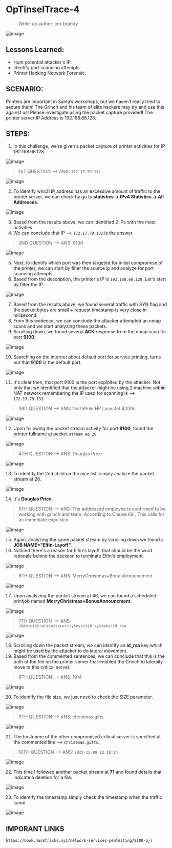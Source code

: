 # OpTinselTrace-4
> Write-up author: jon-brandy

![image](https://github.com/jon-brandy/hackthebox/assets/70703371/cd8145d8-6b54-4666-863f-bc092c1d0107)


## Lessons Learned:
- Hunt potential attacker's IP.
- Identify port scanning attempts.
- Printer Hacking Network Forensic.

## SCENARIO:
Printers are important in Santa’s workshops, but we haven’t really tried to secure them! The Grinch and his team of elite hackers may try 
and use this against us! Please investigate using the packet capture provided! The printer server IP Address is 192.168.68.128.

## STEPS:
1. In this challenge, we're given a packet capture of printer activities for IP 192.168.68.128.

![image](https://github.com/jon-brandy/hackthebox/assets/70703371/035ef3fd-f642-4c6e-b9e2-3a97c7cf1966)


> 1ST QUESTION --> ANS: `172.17.79.132`

![image](https://github.com/jon-brandy/hackthebox/assets/70703371/16cfba6f-2c99-4872-91d1-15548b34f8a0)

2. To identify which IP address has an excessive amount of traffic to the printer server, we can check by go to **statistics -> IPv4 Statistics -> All Addresses**.

![image](https://github.com/jon-brandy/hackthebox/assets/70703371/713b1f0f-dc2a-4caa-a68e-dc4272022725)

3. Based from the results above, we can identified 2 IPs with the most activities.
4. We can conclude that IP --> `172.17.79.132` is the answer.

> 2ND QUESTION --> ANS: 9100

![image](https://github.com/jon-brandy/hackthebox/assets/70703371/c4ec124b-053d-4c3a-b97a-843e78ddc419)

5. Next, to identify which port was then targeted for initial compromise of the printer, we can start by filter the source ip and analyze for port scanning attempts.
6. Based from the description, the printer's IP is `192.168.68.128`. Let's start by filter the IP.

![image](https://github.com/jon-brandy/hackthebox/assets/70703371/30ffb823-9c5c-47b7-9c3f-e680c914208f)


7. Based from the results above, we found several traffic with SYN flag and the packet bytes are small + request timestamp is very close in milisecond.
8. From this evidence, we can conclude the attacker attempted an nmap scans and we start analyzing these packets.
9. Scrolling down, we found several **ACK** response from the nmap scan for port **9100**. 

![image](https://github.com/jon-brandy/hackthebox/assets/70703371/15cd5e4e-d18b-44a9-93f8-fa60d65dc059)


10. Searching on the internet about default port for service printing, turns out that **9100** is the default port.

![image](https://github.com/jon-brandy/hackthebox/assets/70703371/c254d742-e658-4b34-8ada-2c7b7ffb1593)


11. It's clear then, that port 9100 is the port exploited by the attacker. Not only that we identified that the attacker might be using 2 machine within NAT network remembering the IP used for scanning is --> `172.17.79.133`.

> 3RD QUESTION --> ANS: NorthPole HP LaserJet 4200n

![image](https://github.com/jon-brandy/hackthebox/assets/70703371/1e74f3e6-bd7f-46f8-ad2c-2487a2ffac77)


12. Upon following the packet stream activity for port **9100**, found the printer fullname at packet `stream eq 28`.

![image](https://github.com/jon-brandy/hackthebox/assets/70703371/0590dfb5-2b04-4a47-a97e-2ec916abad42)



> 4TH QUESTION --> ANS: Douglas Price

![image](https://github.com/jon-brandy/hackthebox/assets/70703371/3c0d8aa5-43a9-455e-b2c2-ac75f94db1c8)


13. To identify the 2nd child on the nice list, simply analyze the packet stream at 28.

![image](https://github.com/jon-brandy/hackthebox/assets/70703371/dd3c946f-8e6a-4db5-aa51-f58dfd5bd15e)


14. It's **Douglas Price**.

> 5TH QUESTION --> ANS: The addressed employee is confirmed to be working with grinch and team. According to Clause 69 , This calls for an immediate expulsion.

![image](https://github.com/jon-brandy/hackthebox/assets/70703371/22536e2a-5675-4772-8cd5-3ba27b644dc3)


15. Again, analyzing the same packet stream by scrolling down we found a **JOB NAME="Elfin-Layoff"**.
16. Noticed there's a reason for Elfin's layoff, that should be the word rationale behind the decision to terminate Elfin's employment.

![image](https://github.com/jon-brandy/hackthebox/assets/70703371/c4626d2d-f0bc-45ca-98ae-99d10c533980)


> 6TH QUESTION --> ANS: MerryChristmas+BonusAnnouncment

![image](https://github.com/jon-brandy/hackthebox/assets/70703371/6eb586cf-48ff-4760-9bc1-8a6529dc8bd6)


17. Upon analyzing the packet stream at 46, we can found a scheduled printjob named **MerryChristmas+BonusAnnouncment**.

![image](https://github.com/jon-brandy/hackthebox/assets/70703371/ffe284f0-2e2e-4e51-bf5c-04a9719bec0c)


> 7TH QUESTION --> ANS: `/Administration/securitykeys/ssh_systems/id_rsa`

![image](https://github.com/jon-brandy/hackthebox/assets/70703371/e8f9d562-2d97-423c-b34f-3715909bfaf1)


18. Scrolling down the packet stream, we can identify an **id_rsa** key which might be used by the attacker to do lateral movement.
19. Based from the commented sentences, we can conclude that this is the path of the file on the printer server that enabled the Grinch to laterally move to this critical server.


> 8TH QUESTION --> ANS: 1914

![image](https://github.com/jon-brandy/hackthebox/assets/70703371/50741df6-93e9-4250-9f2c-18ed020f2322)


20. To identify the file size, we just need to check the SIZE parameter.

![image](https://github.com/jon-brandy/hackthebox/assets/70703371/7bc0f625-6132-4ad1-a956-4a2834f73ea7)


> 9TH QUESTION --> ANS: christmas.gifts

![image](https://github.com/jon-brandy/hackthebox/assets/70703371/3ba31448-eed5-4d04-b57f-1c25cb03630d)


21. The hostname of the other compromised critical server is specified at the commented line --> `christmas.gifts`.


> 10TH QUESTION --> ANS: `2023-12-08 12:18:14`

![image](https://github.com/jon-brandy/hackthebox/assets/70703371/65cd484d-7e77-44a2-8a0d-a3d5321596c6)


22. This time I followed another packet stream at **71** and found details that indicate a deletion for a file.

![image](https://github.com/jon-brandy/hackthebox/assets/70703371/2d2c6207-f62f-4044-b66e-f294ae9a7fc9)


23. To identify the timestamp simply check the timestamp when the traffic came.


![image](https://github.com/jon-brandy/hackthebox/assets/70703371/9e50fd7d-5a0e-44af-896d-988f89ed1b82)



## IMPORANT LINKS

```
https://book.hacktricks.xyz/network-services-pentesting/9100-pjl
```


